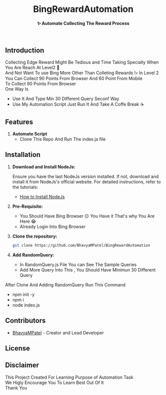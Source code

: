 <!-- At first glance, the branding and messaging clearly conveys what to expect -->
<div align="center">


# BingRewardAutomation

#### ✨ Automate Collecting The Reward Process

</div>
<br />

## Introduction

Collecting Edge Reward Might Be Tedious and Time Taking Specially When You Are Reach At Level2 🥇<br/> And Not Want To use Bing More Other Than Colleting Rewards 
!💀 In Level 2 You Can Collect 90 Points From Browser And 60 Point From Mobile<br/>
To Collect 90 Points From Browser <br/>
One Way Is 
  -  Use It And Type Min 30 Different Query
Seconf Way
  -  Use My Automation Script Just Run It And Take A Coffe Break ☕

## Features

1. **Automate Script**
   - Clone This Repo And Run The index.js file

## Installation

1. **Download and Install NodeJs:**

   Ensure you have the last NodeJs version  installed. If not, download and install it from NodeJs's official website. For detailed instructions, refer to the tutorials:

   - [How to Install NodeJs](https://nodejs.org/en/download/package-manager/)
     
2. **Pre-Requisite:**
   - You Should Have Bing Browser 😐 You Have it That's why You Are Here 😂
   - Already Login Into Bing Browser

3. **Clone the repository:**
   ```bash
   git clone https://github.com/BhavyaMPatel/BingRewardAutomation   
   ```
4. **Add RandomQuery:**
   - In RandomQuery.js File You can See The Sample Queries
   - Add More Query Into This , You Should Have Minimun 30 Different Query


After Clone And Adding RandomQuery 
Run This Command
  -  npm init -y
  -  npm i
  -  node index.js


## Contributors

- [BhavyaMPatel](https://github.com/BhavyaMPatel) - Creator and Lead Developer


## License


## Disclaimer

This Project Created For Learning Purpose of Automation Task <br/>
We Higly Encourage You To Learn Best Out Of It<br/>
Thank You
